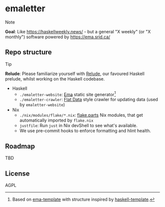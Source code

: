 # emaletter

> [!NOTE]
> **Goal**: Like https://haskellweekly.news/ - but a general "X weekly" (or "X monthly") software powered by https://ema.srid.ca/

## Repo structure

> [!TIP]
> **Relude**: Please familiarize yourself with [Relude](https://hackage.haskell.org/package/relude), our favoured Haskell prelude, whilst working on the Haskell codebase.

- Haskell
    - `./emaletter-website`: [Ema](https://ema.srid.ca/) static site generator[^tmpl]
    - `./emaletter-crawler`: [Flat Data](https://githubnext.com/projects/flat-data/) style crawler for updating data (used by `emaletter-website`)
- Nix
    - `./nix/modules/flake/*.nix`: [flake.parts](http://flake.parts/) Nix modules, that get automatically imported by `flake.nix`
    - `justfile`: Run `just` in Nix devShell to see what's available.
    - We use pre-commit hooks to enforce formatting and hlint health.

[^tmpl]: Based on [ema-template](https://github.com/srid/ema-template) with structure inspired by [haskell-template](https://github.com/srid/haskell-template).

## Roadmap

TBD

## License

AGPL 

